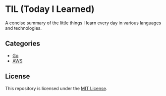 # TIL (Today I Learned)

A concise summary of the little things I learn every day in various languages and technologies.

## Categories

- [Go](go/)
- [AWS](aws/)

## License

This repository is licensed under the [MIT License](https://choosealicense.com/licenses/mit/).
